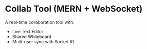 # Collab Tool (MERN + WebSocket)

A real-time collaboration tool with:
- Live Text Editor
- Shared Whiteboard
- Multi-user sync with Socket.IO
